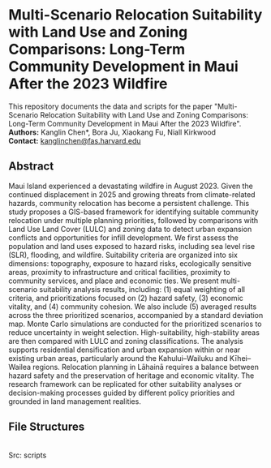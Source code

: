# Multi-Scenario Relocation Suitability with Land Use and Zoning Comparisons: Long-Term Community Development in Maui After the 2023 Wildfire

  This repository documents the data and scripts for the paper "Multi-Scenario Relocation Suitability with Land Use and Zoning Comparisons: Long-Term Community Development in Maui After the 2023 Wildfire".
<br> **Authors:** Kanglin Chen*, Bora Ju, Xiaokang Fu, Niall Kirkwood
<br> **Contact:** kanglinchen@fas.harvard.edu

## Abstract
Maui Island experienced a devastating wildfire in August 2023. Given the continued displacement in 2025 and growing threats from climate-related hazards, community relocation has become a persistent challenge. This study proposes a GIS-based framework for identifying suitable community relocation under multiple planning priorities, followed by comparisons with Land Use Land Cover (LULC) and zoning data to detect urban expansion conflicts and opportunities for infill development. We first assess the population and land uses exposed to hazard risks, including sea level rise (SLR), flooding, and wildfire. Suitability criteria are organized into six dimensions: topography, exposure to hazard risks, ecologically sensitive areas, proximity to infrastructure and critical facilities, proximity to community services, and place and economic ties. We present multi-scenario suitability analysis results, including: (1) equal weighting of all criteria, and prioritizations focused on (2) hazard safety, (3) economic vitality, and (4) community cohesion. We also include (5) averaged results across the three prioritized scenarios, accompanied by a standard deviation map. Monte Carlo simulations are conducted for the prioritized scenarios to reduce uncertainty in weight selection. High-suitability, high-stability areas are then compared with LULC and zoning classifications. The analysis supports residential densification and urban expansion within or near existing urban areas, particularly around the Kahului–Wailuku and Kīhei–Wailea regions. Relocation planning in Lāhainā requires a balance between hazard safety and the preservation of heritage and economic vitality. The research framework can be replicated for other suitability analyses or decision-making processes guided by different policy priorities and grounded in land management realities.

## File Structures
<br> Src: scripts
